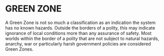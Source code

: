 # GREEN ZONE

A Green Zone is not so much a classification as an indication the system has no known hazards. Outside the borders of a polity, this may indicate ignorance of local conditions more than any assurance of safety. Most worlds within the border of a polity that are not subject to natural hazards, anarchy, war or particularly harsh government policies are considered Green Zones.